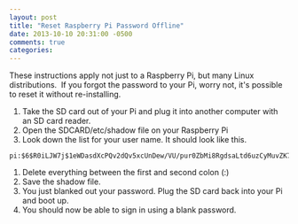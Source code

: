 ```yaml
---
layout: post
title: "Reset Raspberry Pi Password Offline"
date: 2013-10-10 20:31:00 -0500
comments: true
categories: 
---
```


These instructions apply not just to a Raspberry Pi, but many Linux distributions.  If you forgot the password to your Pi, worry not, it's possible to reset it without re-installing.

1. Take the SD card out of your Pi and plug it into another computer with an SD card reader.
1. Open the SDCARD/etc/shadow file on your Raspberry Pi
1. Look down the list for your user name. It should look like this.
```
pi:$6$R0iLJW7j$1eWDasdXcPQv2dQv5xcUnDew/VU/pur0ZbMi8RgdsaLtd6uzCyMuvZK7r9ZVmo0:15871:0:99999:7:::
```
1. Delete everything between the first and second colon (:)
1. Save the shadow file.
1. You just blanked out your password. Plug the SD card back into your Pi and boot up.
1. You should now be able to sign in using a blank password.
